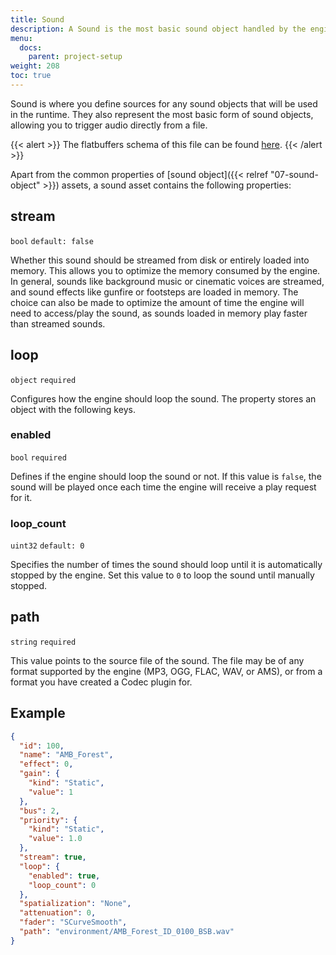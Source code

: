 ```yaml
---
title: Sound
description: A Sound is the most basic sound object handled by the engine. This page helps you create sound assets for your Amplitude project.
menu:
  docs:
    parent: project-setup
weight: 208
toc: true
---
```


Sound is where you define sources for any sound objects that will be used in the runtime. They also represent the most basic form of sound objects, allowing you to trigger audio directly from a file.

{{< alert >}}
The flatbuffers schema of this file can be found [here](https://github.com/SparkyStudios/AmplitudeAudioSDK/blob/main/schemas/sound_definition.fbs).
{{< /alert >}}

Apart from the common properties of [sound object]({{< relref "07-sound-object" >}}) assets, a sound asset contains the following properties:

## stream

`bool` `default: false`

Whether this sound should be streamed from disk or entirely loaded into memory. This allows you to optimize the memory consumed by the engine. In general, sounds like background music or cinematic voices are streamed, and sound effects like gunfire or footsteps are loaded in memory. The choice can also be made to optimize the amount of time the engine will need to access/play the sound, as sounds loaded in memory play faster than streamed sounds.

## loop

`object` `required`

Configures how the engine should loop the sound. The property stores an object with the following keys.

### enabled

`bool` `required`

Defines if the engine should loop the sound or not. If this value is `false`, the sound will be played once each time the engine will receive a play request for it.

### loop_count

`uint32` `default: 0`

Specifies the number of times the sound should loop until it is automatically stopped by the engine. Set this value to `0` to loop the sound until manually stopped.

## path

`string` `required`

This value points to the source file of the sound. The file may be of any format supported by the engine (MP3, OGG, FLAC, WAV, or AMS), or from a format you have created a Codec plugin for.

## Example

```json {title="forest.ambient.json"}
{
  "id": 100,
  "name": "AMB_Forest",
  "effect": 0,
  "gain": {
    "kind": "Static",
    "value": 1
  },
  "bus": 2,
  "priority": {
    "kind": "Static",
    "value": 1.0
  },
  "stream": true,
  "loop": {
    "enabled": true,
    "loop_count": 0
  },
  "spatialization": "None",
  "attenuation": 0,
  "fader": "SCurveSmooth",
  "path": "environment/AMB_Forest_ID_0100_BSB.wav"
}
```
